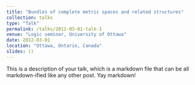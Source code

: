 ```yaml
---
title: "Bundles of complete metric spaces and related structures"
collection: talks
type: "Talk"
permalink: /talks/2012-03-01-talk-1
venue: "Logic seminar, University of Ottawa"
date: 2012-03-01
location: "Ottawa, Ontario, Canada"
slides: ()
---
```


This is a description of your talk, which is a markdown file that can be all markdown-ified like any other post. Yay markdown!
